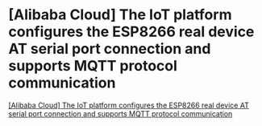 # [Alibaba Cloud] The IoT platform configures the ESP8266 real device AT serial port connection and supports MQTT protocol communication
[[Alibaba Cloud] The IoT platform configures the ESP8266 real device AT serial port connection and supports MQTT protocol communication](https://aiwithcloud.com/2022/09/19/alibaba_cloud_the_iot_platform_configures_the_esp8266_real_device_at_serial_port_connection_and_supports_mqtt_protocol_communication/)